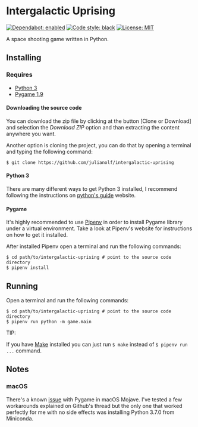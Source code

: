 # Intergalactic Uprising
[![Dependabot: enabled](https://img.shields.io/badge/Dependabot-enabled-brightgreen.svg?logo=dependabot)](https://dependabot.com) [![Code style: black](https://img.shields.io/badge/code%20style-black-000000.svg)](https://github.com/ambv/black) [![License: MIT](https://img.shields.io/github/license/julianolf/intergalactic-uprising.svg)](https://opensource.org/licenses/MIT)

A space shooting game written in Python.

## Installing

### Requires

- [Python 3](https://www.python.org)
- [Pygame 1.9](https://www.pygame.org)

#### Downloading the source code
You can download the zip file by clicking at the button [Clone or Download] and selection the *Download ZIP* option and than extracting the content anywhere you want.

Another option is cloning the project, you can do that by opening a terminal and typing the following command:

```
$ git clone https://github.com/julianolf/intergalactic-uprising
```

#### Python 3
There are many different ways to get Python 3 installed, I recommend following the instructions on [python's guide](https://docs.python-guide.org) website.

#### Pygame
It's highly recommended to use [Pipenv](https://pipenv.readthedocs.io) in order to install Pygame library under a virtual environment. Take a look at Pipenv's website for instructions on how to get it installed.

After installed Pipenv open a terminal and run the following commands:

```
$ cd path/to/intergalactic-uprising # point to the source code directory
$ pipenv install
```

## Running

Open a terminal and run the following commands:

```
$ cd path/to/intergalactic-uprising # point to the source code directory
$ pipenv run python -m game.main
```

TIP:

If you have [Make](https://www.gnu.org/software/make/#content) installed you can just run `$ make` instead of `$ pipenv run ...` command.

## Notes

### macOS

There's a known [issue](https://github.com/pygame/pygame/issues/555) with Pygame in macOS Mojave. I've tested a few workarounds explained on Github's thread but the only one that worked perfectly for me with no side effects was installing Python 3.7.0 from Miniconda.
